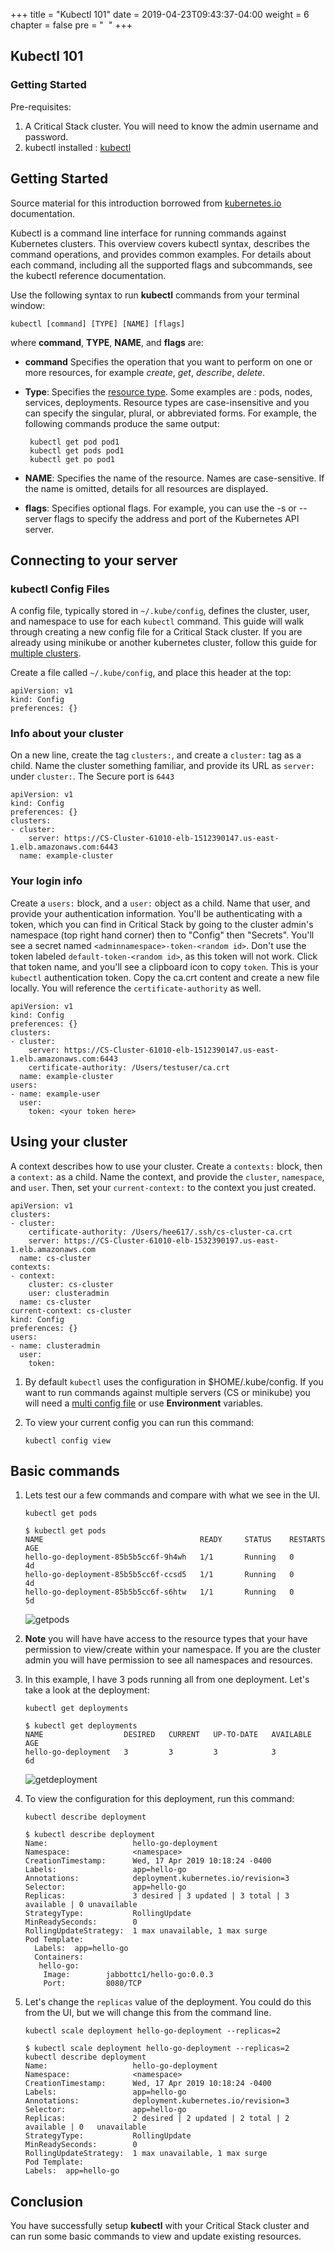 +++
title = "Kubectl 101"
date = 2019-04-23T09:43:37-04:00
weight = 6
chapter = false
pre = "<i class='fas fa-toolbox'></i> &nbsp;"
+++



## Kubectl 101

### Getting Started
Pre-requisites:

1. A Critical Stack cluster.  You will need to know the admin username and password.  
1. kubectl installed : [kubectl](https://kubernetes.io/docs/tasks/tools/install-kubectl)


## Getting Started 
Source material for this introduction borrowed from [kubernetes.io](https://kubernetes.io/docs/reference/kubectl/overview/) documentation.

Kubectl is a command line interface for running commands against Kubernetes clusters. This overview covers kubectl syntax, describes the command operations, and provides common examples. For details about each command, including all the supported flags and subcommands, see the kubectl reference documentation. 

Use the following syntax to run **kubectl** commands from your terminal window:

```session
kubectl [command] [TYPE] [NAME] [flags]
```

where **command**, **TYPE**, **NAME**, and **flags** are:

  - **command** Specifies the operation that you want to perform on one or more resources, for example _create_, _get_, _describe_, _delete_.
  - **Type**: Specifies the [resource type](https://kubernetes.io/docs/reference/kubectl/overview/#resource-types).  Some examples are : pods, nodes, services, deployments. Resource types are case-insensitive and you can specify the singular, plural, or abbreviated forms. For example, the following commands produce the same output:

  	```session
 	 kubectl get pod pod1
 	 kubectl get pods pod1
  	 kubectl get po pod1
 	```

  - **NAME**:  Specifies the name of the resource. Names are case-sensitive. If the name is omitted, details for all resources are displayed.  
  - **flags**: Specifies optional flags. For example, you can use the -s or --server flags to specify the address and port of the Kubernetes API server.


## Connecting to your server

### kubectl Config Files

A config file, typically stored in `~/.kube/config`, defines the cluster, user, and namespace to use for each `kubectl` command. This guide will walk through creating a new config file for a Critical Stack cluster.  If you are already using minikube or another kubernetes cluster, follow this guide for [multiple clusters](https://kubernetes.io/docs/tasks/access-application-cluster/configure-access-multiple-clusters/).  


Create a file called `~/.kube/config`, and place this header at the top:
```
apiVersion: v1
kind: Config
preferences: {}
```

### Info about your cluster

On a new line, create the tag `clusters:`, and create a `cluster:` tag as a child. Name the cluster something familiar, and provide its URL as `server:` under `cluster:`.  The Secure port is `6443`
```
apiVersion: v1
kind: Config
preferences: {}
clusters:
- cluster:
    server: https://CS-Cluster-61010-elb-1512390147.us-east-1.elb.amazonaws.com:6443
  name: example-cluster
```

### Your login info

Create a `users:` block, and a `user:` object as a child. Name that user, and provide your authentication information. You'll be authenticating with a token, which you can find in Critical Stack by going to the cluster admin's namespace (top right hand corner) then to "Config" then "Secrets". You'll see a secret named `<adminnamespace>-token-<random id>`. Don't use the token labeled `default-token-<random id>`, as this token will not work. Click that token name, and you'll see a clipboard icon to copy `token`. This is your `kubectl` authentication token.  Copy the ca.crt content and create a new file locally.  You will reference the `certificate-authority` as well.

```
apiVersion: v1
kind: Config
preferences: {}
clusters:
- cluster:
    server: https://CS-Cluster-61010-elb-1512390147.us-east-1.elb.amazonaws.com:6443
    certificate-authority: /Users/testuser/ca.crt
  name: example-cluster
users:
- name: example-user
  user:
    token: <your token here>
```

## Using your cluster
A context describes how to use your cluster. Create a `contexts:` block, then a `context:` as a child. Name the context, and provide the `cluster`, `namespace`, and `user`. Then, set your `current-context:` to the context you just created.

```
apiVersion: v1
clusters:
- cluster:
    certificate-authority: /Users/hee617/.ssh/cs-cluster-ca.crt
    server: https://CS-Cluster-61010-elb-1532390197.us-east-1.elb.amazonaws.com
  name: cs-cluster
contexts:
- context:
    cluster: cs-cluster
    user: clusteradmin
  name: cs-cluster
current-context: cs-cluster
kind: Config
preferences: {}
users:
- name: clusteradmin
  user:
    token: 
```

1. By default `kubectl` uses the configuration in $HOME/.kube/config.  If you want to run commands against multiple servers (CS or minikube) you will need a [multi config file](https://kubernetes.io/docs/tasks/access-application-cluster/configure-access-multiple-clusters/) or use **Environment** variables. 

1. To view your current config you can run this command:

	`kubectl config view`

## Basic commands

1. Lets test our a few commands and compare with what we see in the UI. 

	`kubectl get pods`
	
	```
	$ kubectl get pods
	NAME                                   READY     STATUS    RESTARTS   AGE
	hello-go-deployment-85b5b5cc6f-9h4wh   1/1       Running   0          4d
	hello-go-deployment-85b5b5cc6f-ccsd5   1/1       Running   0          4d
	hello-go-deployment-85b5b5cc6f-s6htw   1/1       Running   0          5d
	```

	![getpods](../../images/getpods.png)

1. **Note** you will have have access to the resource types that your have permission to view/create within your namespace. If you are the cluster admin you will have permission to see all namespaces and resources.

1.  In this example, I have 3 pods running all from one deployment.  Let's take a look at the deployment:

	`kubectl get deployments`
	
	```session
	$ kubectl get deployments
	NAME                  DESIRED   CURRENT   UP-TO-DATE   AVAILABLE   AGE
	hello-go-deployment   3         3         3            3           6d
	```
	
	![getdeployment](../../images/getdeployment.png)
	
1.  To view the configuration for this deployment, run this command:

	`kubectl describe deployment`
	
	```session
	$ kubectl describe deployment
	Name:                   hello-go-deployment
	Namespace:              <namespace>
	CreationTimestamp:      Wed, 17 Apr 2019 10:18:24 -0400
	Labels:                 app=hello-go
	Annotations:            deployment.kubernetes.io/revision=3
	Selector:               app=hello-go
	Replicas:               3 desired | 3 updated | 3 total | 3 available | 0 unavailable
	StrategyType:           RollingUpdate
	MinReadySeconds:        0
	RollingUpdateStrategy:  1 max unavailable, 1 max surge
	Pod Template:
	  Labels:  app=hello-go
	  Containers:
	   hello-go:
	    Image:        jabbottc1/hello-go:0.0.3
	    Port:         8080/TCP
    ```

1.  Let's change the `replicas` value of the deployment.  You could do this from the UI, but we will change this from the command line.

	`kubectl scale deployment hello-go-deployment --replicas=2`
	
	```session
	$ kubectl scale deployment hello-go-deployment --replicas=2
	kubectl describe deployment
	Name:                   hello-go-deployment
	Namespace:              <namespace>
	CreationTimestamp:      Wed, 17 Apr 2019 10:18:24 -0400
	Labels:                 app=hello-go
	Annotations:            deployment.kubernetes.io/revision=3
	Selector:               app=hello-go
	Replicas:               2 desired | 2 updated | 2 total | 2 available | 0 	unavailable
	StrategyType:           RollingUpdate
	MinReadySeconds:        0
	RollingUpdateStrategy:  1 max unavailable, 1 max surge
	Pod Template:
  	Labels:  app=hello-go
  	```

## Conclusion 

You have successfully setup **kubectl** with your Critical Stack cluster and can run some basic commands to view and update existing resources.

